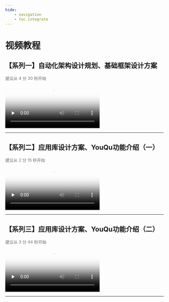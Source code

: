 ```yaml
---
hide:
    - navigation
    - toc.integrate
---
```


# 视频教程

## 【系列一】自动化架构设计规划、基础框架设计方案

<div>
    <span style="color:#707070;font-size: small">
        建议从 4 分 30 秒开始
    </span>
</div>

<video id="video" controls="" preload="none" poster="./logo.png">
      <source id="mp4" src="//youqu.uniontech.com/videos/Videos/自动化系列培训分享之系列一《框架设计》2020240124_黄明强.mp4" type="video/mp4">
</video>

------------------------

## 【系列二】应用库设计方案、YouQu功能介绍（一）

<div>
    <span style="color:#707070;font-size: small">
        建议从 2 分 15 秒开始
    </span>
</div>


<video id="video" controls="" preload="none" poster="./logo.png">
      <source id="mp4" src="//youqu.uniontech.com/videos/Videos/应用库设计方案&YouQu功能介绍一.mp4" type="video/mp4">
</video>

------------------------

## 【系列三】应用库设计方案、YouQu功能介绍（二）

<div>
    <span style="color:#707070;font-size: small">
        建议从 3 分 44 秒开始
    </span>
</div>


<video id="video" controls="" preload="none" poster="./logo.png">
      <source id="mp4" src="//youqu.uniontech.com/videos/Videos/自动化系列培训分享之系列三.mp4" type="video/mp4">
</video>

------------------------